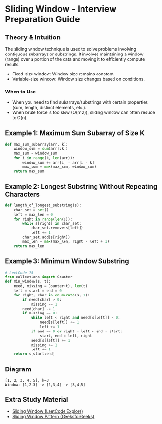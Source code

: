 # Sliding Window - Interview Preparation Guide

## Theory & Intuition
The sliding window technique is used to solve problems involving contiguous subarrays or substrings. It involves maintaining a window (range) over a portion of the data and moving it to efficiently compute results.

- Fixed-size window: Window size remains constant.
- Variable-size window: Window size changes based on conditions.

### When to Use
- When you need to find subarrays/substrings with certain properties (sum, length, distinct elements, etc.).
- When brute force is too slow (O(n^2)), sliding window can often reduce to O(n).

## Example 1: Maximum Sum Subarray of Size K
```python
def max_sum_subarray(arr, k):
    window_sum = sum(arr[:k])
    max_sum = window_sum
    for i in range(k, len(arr)):
        window_sum += arr[i] - arr[i - k]
        max_sum = max(max_sum, window_sum)
    return max_sum
```

## Example 2: Longest Substring Without Repeating Characters
```python
def length_of_longest_substring(s):
    char_set = set()
    left = max_len = 0
    for right in range(len(s)):
        while s[right] in char_set:
            char_set.remove(s[left])
            left += 1
        char_set.add(s[right])
        max_len = max(max_len, right - left + 1)
    return max_len
```

## Example 3: Minimum Window Substring
```python
# LeetCode 76
from collections import Counter
def min_window(s, t):
    need, missing = Counter(t), len(t)
    left = start = end = 0
    for right, char in enumerate(s, 1):
        if need[char] > 0:
            missing -= 1
        need[char] -= 1
        if missing == 0:
            while left < right and need[s[left]] < 0:
                need[s[left]] += 1
                left += 1
            if end == 0 or right - left < end - start:
                start, end = left, right
            need[s[left]] += 1
            missing += 1
            left += 1
    return s[start:end]
```

## Diagram
```
[1, 2, 3, 4, 5], k=3
Window: [1,2,3] -> [2,3,4] -> [3,4,5]
```

## Extra Study Material
- [Sliding Window (LeetCode Explore)](https://leetcode.com/explore/learn/card/sliding-window/)
- [Sliding Window Pattern (GeeksforGeeks)](https://www.geeksforgeeks.org/window-sliding-technique/)
